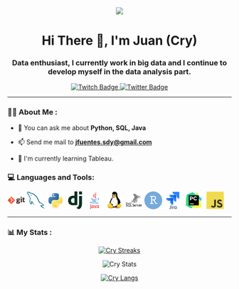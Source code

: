 <div id="header" align="center">
    <img src="https://i.pinimg.com/originals/eb/45/c3/eb45c358a092b977d1768e32cac0d625.gif" width="200" />
    <h1 align="center">Hi There 👋, I'm Juan (Cry)</h1>
    <h3 align="center">Data enthusiast, I currently work in big data and I continue to develop myself in the data analysis part.</h3>
</div>
 
<div id="badges" align="center">
    <a href="https://www.twitch.tv/cryiwnl_">
         <img src="https://img.shields.io/twitch/status/cryiwnl_?style=social" alt="Twitch Badge" />
    </a>
    <a href="https://twitter.com/somedieyoungcry">
         <img src="https://img.shields.io/twitter/follow/sdycry?style=social" alt="Twitter Badge" />
    </a>
</div>

---

### 👨‍💻 About Me :

- 💬 You can ask me about **Python, SQL, Java**

- 📫 Send me mail to **jfuentes.sdy@gmail.com**

- 🌱 I'm currently learning Tableau.

<div align="left">
    <h3>💻 Languages and Tools:</h3>
    <div>
        <img src="https://github.com/devicons/devicon/blob/master/icons/git/git-original-wordmark.svg" title="Git" **alt="Git" width="40" height="40"/>
        <img src="https://github.com/devicons/devicon/blob/master/icons/mysql/mysql-plain.svg" title="MYSQL" **alt="MYSQL" width="40" height="40"/>
        <img src="https://github.com/devicons/devicon/blob/master/icons/python/python-original.svg" title="PYTHON" **alt="PYTHON" width="40" height="40"/>
        <img src="https://github.com/devicons/devicon/blob/master/icons/django/django-plain.svg" title="DJANGO" **alt="DJANGO" width="40" height="40"/>
        <img src="https://github.com/devicons/devicon/blob/master/icons/java/java-original-wordmark.svg" title="JAVA" **alt="JAVA" width="40" height="40"/>
        <img src="https://github.com/devicons/devicon/blob/master/icons/linux/linux-original.svg" title="LINUX" **alt="LINUX" width="40" height="40"/>
        <img src="https://github.com/devicons/devicon/blob/master/icons/microsoftsqlserver/microsoftsqlserver-plain-wordmark.svg" title="SQLSERVER" **alt="SQLSERVER" width="40" height="40"/>
        <img src="https://github.com/devicons/devicon/blob/master/icons/rstudio/rstudio-original.svg" title="R" **alt="R" width="40" height="40"/>
        <img src="https://github.com/devicons/devicon/blob/master/icons/jira/jira-original-wordmark.svg" title="Jira" alt="Jira" width="40" height="40"/>&nbsp;
        <img src="https://github.com/devicons/devicon/blob/master/icons/pycharm/pycharm-original.svg"  title="PyCharm" alt="PyCharm" width="40" height="40"/>&nbsp;
        <img src="https://github.com/devicons/devicon/blob/master/icons/javascript/javascript-original.svg" title="JavaScript" alt="JavaScript" width="40" height="40"/>&nbsp;
      </div>
</div>

---

### 📊 My Stats :
<div id="stats" align="center">
    
[![Cry Streaks](https://github-readme-streak-stats.herokuapp.com?user=somedieyoungcry&theme=modern-lilac2&hide_border=true)](https://git.io/streak-stats)

![Cry Stats](https://github-readme-stats.vercel.app/api?username=somedieyoungcry&show_icons=true&theme=dark)

[![Cry Langs](https://github-readme-stats.vercel.app/api/top-langs/?username=somedieyoungcry&layout=compact)](https://github.com/somedieyoungcry/github-readme-stats)
</div>
